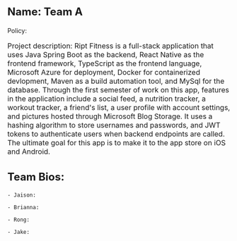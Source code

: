 <h2 style ="font-size:24px; font-weight:bold;"> Name: Team A</h2>

Policy:

<p style="font-size:16px;">Project description: Ript Fitness is a full-stack application that uses Java Spring Boot as the backend, React Native as the frontend framework, TypeScript as the frontend language, Microsoft Azure for deployment, Docker for containerized devlopment, Maven as a build automation tool, and MySql for the database. Through the first semester of work on this app, features in the application include a social feed, a nutrition tracker, a workout tracker, a friend's list, a user profile with account settings, and pictures hosted through Microsoft Blog Storage. It uses a hashing algorithm to store usernames and passwords, and JWT tokens to authenticate users when backend endpoints are called. The ultimate goal for this app is to make it to the app store on iOS and Android.</p>

<h2 style ="font-size:24px; font-weight:bold;">Team Bios: </h2>

	- Jaison: 

	- Brianna: 

	- Rong: 

	- Jake: 
